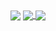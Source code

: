 

<a>
  <img align="center" src="https://github-readme-stats.vercel.app/api?username=APoniatowski&show_icons=true&theme=dark"
  <img align="center" src="https://github-readme-stats.vercel.app/api/top-langs/?username=APoniatowski&layout=compact"
</a>     

<a href="https://github.com/APoniatowski/GoSSH">
  <img align="center" src="https://github-readme-stats.vercel.app/api/pin/?username=APoniatowski&repo=GoSSH" />
</a>
<a href="https://github.com/APoniatowski/routes">
  <img align="center" src="https://github-readme-stats.vercel.app/api/pin/?username=APoniatowski&repo=routes" />
</a>

